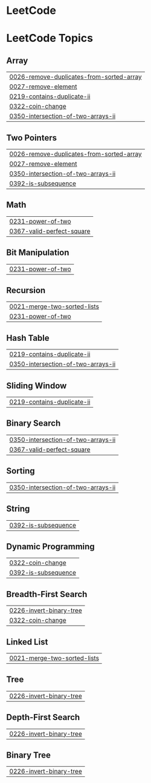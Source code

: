 # LeetCode
<!---LeetCode Topics Start-->
# LeetCode Topics
## Array
|  |
| ------- |
| [0026-remove-duplicates-from-sorted-array](https://github.com/ldg6282/LeetCode/tree/master/0026-remove-duplicates-from-sorted-array) |
| [0027-remove-element](https://github.com/ldg6282/LeetCode/tree/master/0027-remove-element) |
| [0219-contains-duplicate-ii](https://github.com/ldg6282/LeetCode/tree/master/0219-contains-duplicate-ii) |
| [0322-coin-change](https://github.com/ldg6282/LeetCode/tree/master/0322-coin-change) |
| [0350-intersection-of-two-arrays-ii](https://github.com/ldg6282/LeetCode/tree/master/0350-intersection-of-two-arrays-ii) |
## Two Pointers
|  |
| ------- |
| [0026-remove-duplicates-from-sorted-array](https://github.com/ldg6282/LeetCode/tree/master/0026-remove-duplicates-from-sorted-array) |
| [0027-remove-element](https://github.com/ldg6282/LeetCode/tree/master/0027-remove-element) |
| [0350-intersection-of-two-arrays-ii](https://github.com/ldg6282/LeetCode/tree/master/0350-intersection-of-two-arrays-ii) |
| [0392-is-subsequence](https://github.com/ldg6282/LeetCode/tree/master/0392-is-subsequence) |
## Math
|  |
| ------- |
| [0231-power-of-two](https://github.com/ldg6282/LeetCode/tree/master/0231-power-of-two) |
| [0367-valid-perfect-square](https://github.com/ldg6282/LeetCode/tree/master/0367-valid-perfect-square) |
## Bit Manipulation
|  |
| ------- |
| [0231-power-of-two](https://github.com/ldg6282/LeetCode/tree/master/0231-power-of-two) |
## Recursion
|  |
| ------- |
| [0021-merge-two-sorted-lists](https://github.com/ldg6282/LeetCode/tree/master/0021-merge-two-sorted-lists) |
| [0231-power-of-two](https://github.com/ldg6282/LeetCode/tree/master/0231-power-of-two) |
## Hash Table
|  |
| ------- |
| [0219-contains-duplicate-ii](https://github.com/ldg6282/LeetCode/tree/master/0219-contains-duplicate-ii) |
| [0350-intersection-of-two-arrays-ii](https://github.com/ldg6282/LeetCode/tree/master/0350-intersection-of-two-arrays-ii) |
## Sliding Window
|  |
| ------- |
| [0219-contains-duplicate-ii](https://github.com/ldg6282/LeetCode/tree/master/0219-contains-duplicate-ii) |
## Binary Search
|  |
| ------- |
| [0350-intersection-of-two-arrays-ii](https://github.com/ldg6282/LeetCode/tree/master/0350-intersection-of-two-arrays-ii) |
| [0367-valid-perfect-square](https://github.com/ldg6282/LeetCode/tree/master/0367-valid-perfect-square) |
## Sorting
|  |
| ------- |
| [0350-intersection-of-two-arrays-ii](https://github.com/ldg6282/LeetCode/tree/master/0350-intersection-of-two-arrays-ii) |
## String
|  |
| ------- |
| [0392-is-subsequence](https://github.com/ldg6282/LeetCode/tree/master/0392-is-subsequence) |
## Dynamic Programming
|  |
| ------- |
| [0322-coin-change](https://github.com/ldg6282/LeetCode/tree/master/0322-coin-change) |
| [0392-is-subsequence](https://github.com/ldg6282/LeetCode/tree/master/0392-is-subsequence) |
## Breadth-First Search
|  |
| ------- |
| [0226-invert-binary-tree](https://github.com/ldg6282/LeetCode/tree/master/0226-invert-binary-tree) |
| [0322-coin-change](https://github.com/ldg6282/LeetCode/tree/master/0322-coin-change) |
## Linked List
|  |
| ------- |
| [0021-merge-two-sorted-lists](https://github.com/ldg6282/LeetCode/tree/master/0021-merge-two-sorted-lists) |
## Tree
|  |
| ------- |
| [0226-invert-binary-tree](https://github.com/ldg6282/LeetCode/tree/master/0226-invert-binary-tree) |
## Depth-First Search
|  |
| ------- |
| [0226-invert-binary-tree](https://github.com/ldg6282/LeetCode/tree/master/0226-invert-binary-tree) |
## Binary Tree
|  |
| ------- |
| [0226-invert-binary-tree](https://github.com/ldg6282/LeetCode/tree/master/0226-invert-binary-tree) |
<!---LeetCode Topics End-->